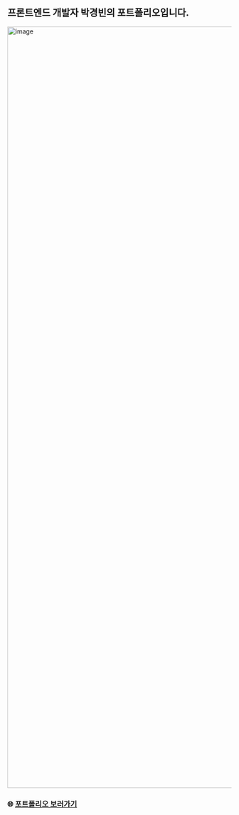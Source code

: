 <h2>프론트엔드 개발자 박경빈의 포트폴리오입니다.</h2>
<p></p>
<img width="1710" alt="image" src="https://github.com/pkb9239/portfolio_pkb/assets/81172451/eb8dd9b7-7f4e-4317-8018-42cfdb3f269a">

### 🌐 [포트폴리오 보러가기](https://portfolio-pkb-three.vercel.app/)
